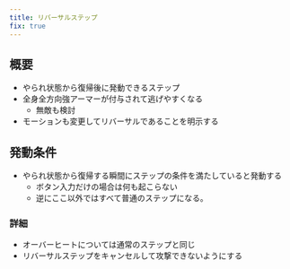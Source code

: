 ```yaml
---
title: リバーサルステップ
fix: true
---
```


## 概要
* やられ状態から復帰後に発動できるステップ
* 全身全方向強アーマーが付与されて逃げやすくなる
    * 無敵も検討
* モーションも変更してリバーサルであることを明示する

## 発動条件
* やられ状態から復帰する瞬間にステップの条件を満たしていると発動する
    * ボタン入力だけの場合は何も起こらない
    * 逆にここ以外ではすべて普通のステップになる。

### 詳細
* オーバーヒートについては通常のステップと同じ
* リバーサルステップをキャンセルして攻撃できないようにする
